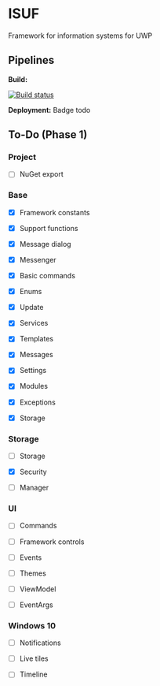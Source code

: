 # ISUF
Framework for information systems for UWP

## Pipelines
**Build:**

[![Build status](https://goid.visualstudio.com/ISUF/_apis/build/status/ISUF%20-%20VSO%20Build)](https://goid.visualstudio.com/ISUF/_build/latest?definitionId=11)


**Deployment:** Badge todo

## To-Do (Phase 1)

### Project

- [ ] NuGet export

### Base

- [x] Framework constants

- [x] Support functions

- [x] Message dialog

- [x] Messenger

- [x] Basic commands

- [x] Enums

- [x] Update

- [x] Services

- [x] Templates

- [x] Messages

- [x] Settings

- [x] Modules

- [x] Exceptions

- [x] Storage

### Storage

- [ ] Storage

- [x] Security

- [ ] Manager

<!-- - [ ] Locator -->

### UI

- [ ] Commands

- [ ] Framework controls

- [ ] Events

- [ ] Themes

- [ ] ViewModel

- [ ] EventArgs

### Windows 10

- [ ] Notifications

- [ ] Live tiles

- [ ] Timeline
 
